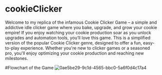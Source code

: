 # cookieClicker

Welcome to my replica of the infamous Cookie Clicker Game – a simple and addictive idle clicker game where you bake, upgrade, and grow your cookie empire! If you enjoy watching your cookie production soar as you unlock upgrades and automation tools, you’ll love this game. This is a simplified version of the popular Cookie Clicker genre, designed to offer a fun, easy-to-play experience. Whether you're new to clicker games or a seasoned pro, you'll enjoy optimizing your cookie production and reaching new milestones.

#Flowchart of the Game
![0ae5be29-9c1d-4565-bbc0-5a6f0d4c17a4](https://github.com/user-attachments/assets/6df4ebb9-d351-4744-a0db-c04f6e0995a1)
